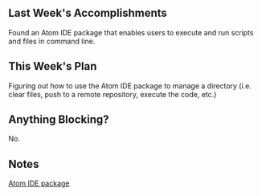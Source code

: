 ## Last Week's Accomplishments

Found an Atom IDE package that enables users to execute and run scripts and files in command line.

## This Week's Plan

Figuring out how to use the Atom IDE package to manage a directory (i.e. clear files, push to a remote repository, execute the code, etc.)

## Anything Blocking?

No.

## Notes

[Atom IDE package](https://github.com/rgbkrk/atom-script)
